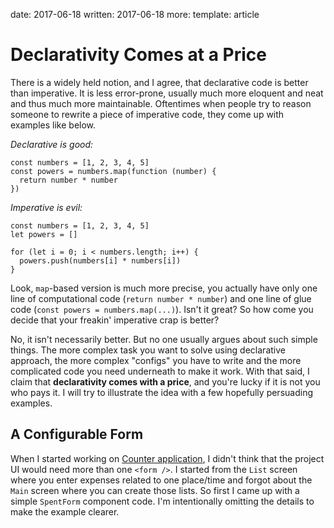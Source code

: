date: 2017-06-18
written: 2017-06-18
more:
template: article

# Declarativity Comes at a Price

There is a widely held notion, and I agree, that declarative code is better than imperative. It is less error-prone, usually much more eloquent and neat and thus much more maintainable. Oftentimes when people try to reason someone to rewrite a piece of imperative code, they come up with examples like below.

*Declarative is good:*
```(js)
const numbers = [1, 2, 3, 4, 5]
const powers = numbers.map(function (number) {
  return number * number
})
```

*Imperative is evil:*
```(js)
const numbers = [1, 2, 3, 4, 5]
let powers = []

for (let i = 0; i < numbers.length; i++) {
  powers.push(numbers[i] * numbers[i])
}
```

Look, `map`-based version is much more precise, you actually have only one line of computational code (`return number * number`) and one line of glue code (`const powers = numbers.map(...)`). Isn't it great? So how come you decide that your freakin' imperative crap is better?

No, it isn't necessarily better. But no one usually argues about such simple things. The more complex task you want to solve using declarative approach, the more complex "configs" you have to write and the more complicated code you need underneath to make it work. With that said, I claim that **declarativity comes with a price**, and you're lucky if it is not you who pays it. I will try to illustrate the idea with a few hopefully persuading examples.

## A Configurable Form

When I started working on [Counter application](/projects/counter), I didn't think that the project UI would need more than one `<form />`. I started from the `List` screen where you enter expenses related to one place/time and forgot about the `Main` screen where you can create those lists. So first I came up with a simple `SpentForm` component code. I'm intentionally omitting the details to make the example clearer.



<!-- Whenever you could write a description of a process (i.e. make a declaration) instead of imperatively defining it step-by-step, you should do that.
 -->